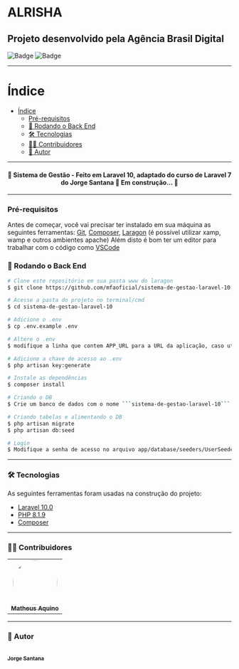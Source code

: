 # ALRISHA

## Projeto desenvolvido pela Agência Brasil Digital

![Badge](https://img.shields.io/badge/Alrisha-v1.0.0-blue) ![Badge](https://img.shields.io/badge/npm-v16.0.0-blue)

---

Índice
================

- [Índice](#índice)
    - [Pré-requisitos](#pré-requisitos)
    - [🎲 Rodando o Back End](#-rodando-o-back-end)
    - [🛠 Tecnologias](#-tecnologias)
    - [👨‍💻 Contribuidores](#-contribuidores)
    - [🦸 Autor](#-autor)

---

<h4 align="center">
 🚧  Sistema de Gestão - Feito em Laravel 10, adaptado do curso de Laravel 7 do Jorge Santana 🚀 Em construção...  🚧
</h4>

---

### Pré-requisitos

Antes de começar, você vai precisar ter instalado em sua máquina as seguintes ferramentas:
[Git](https://git-scm.com), [Composer](https://getcomposer.org/), [Laragon](https://laragon.org/download/index.html) (é possível utilizar xamp, wamp e outros ambientes apache)
Além disto é bom ter um editor para trabalhar com o código como [VSCode](https://code.visualstudio.com/)

### 🎲 Rodando o Back End

```bash
# Clone este repositório em sua pasta www do laragon
$ git clone https://github.com/mfaoficial/sistema-de-gestao-laravel-10.git

# Acesse a pasta do projeto no terminal/cmd
$ cd sistema-de-gestao-laravel-10

# Adicione o .env
$ cp .env.example .env

# Altere o .env
$ modifique a linha que contem APP_URL para a URL da aplicação, caso utilize laragon será http://sistema-de-gestao-laravel-10.test (necessário reiniciar o laragon após o git clone)

# Adicione a chave de acesso ao .env
$ php artisan key:generate

# Instale as dependências
$ composer install

# Criando o DB
$ Crie um banco de dados com o nome ```sistema-de-gestao-laravel-10```

# Criando tabelas e alimentando o DB
$ php artisan migrate
$ php artisan db:seed

# Login
$ Modifique a senha de acesso no arquivo app/database/seeders/UserSeeder
```

---

### 🛠 Tecnologias

As seguintes ferramentas foram usadas na construção do projeto:

- [Laravel 10.0](https://laravel.com/docs/10.x)
- [PHP 8.1.9](https://www.php.net/)
- [Composer](https://getcomposer.org/)

---

### 👨‍💻 Contribuidores

<table>
  <tr>
    <td align="center">
    <a href="https://github.com/mfaoficial">
 <img style="border-radius: 50%;" src="https://avatars.githubusercontent.com/u/56968366?v=4" width="100px;" alt=""/>
 <br />
 <sub><b>Matheus Aquino</b></sub></a>
 <br /></td>
  </tr>
</table>

---

### 🦸 Autor

<a href="https://www.udemy.com/course/curso-completo-do-desenvolvedor-laravel">
 <br />
 <sub><b>Jorge Santana</b></sub></a>
 <br />
